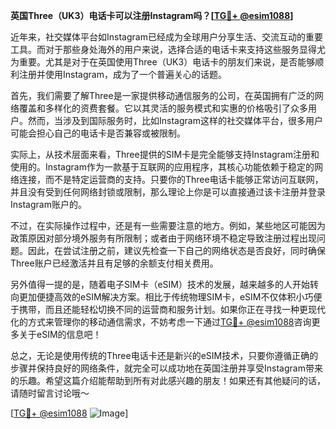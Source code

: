 **英国Three（UK3）电话卡可以注册Instagram吗？[[TG💪+ @esim1088](https://t.me/s/esim1088)]**

近年来，社交媒体平台如Instagram已经成为全球用户分享生活、交流互动的重要工具。而对于那些身处海外的用户来说，选择合适的电话卡来支持这些服务显得尤为重要。尤其是对于在英国使用Three（UK3）电话卡的朋友们来说，是否能够顺利注册并使用Instagram，成为了一个普遍关心的话题。

首先，我们需要了解Three是一家提供移动通信服务的公司，在英国拥有广泛的网络覆盖和多样化的资费套餐。它以其灵活的服务模式和实惠的价格吸引了众多用户。然而，当涉及到国际服务时，比如Instagram这样的社交媒体平台，很多用户可能会担心自己的电话卡是否兼容或被限制。

实际上，从技术层面来看，Three提供的SIM卡是完全能够支持Instagram注册和使用的。Instagram作为一款基于互联网的应用程序，其核心功能依赖于稳定的网络连接，而不是特定运营商的支持。只要你的Three电话卡能够正常访问互联网，并且没有受到任何网络封锁或限制，那么理论上你是可以直接通过该卡注册并登录Instagram账户的。

不过，在实际操作过程中，还是有一些需要注意的地方。例如，某些地区可能因为政策原因对部分境外服务有所限制；或者由于网络环境不稳定导致注册过程出现问题。因此，在尝试注册之前，建议先检查一下自己的网络状态是否良好，同时确保Three账户已经激活并且有足够的余额支付相关费用。

另外值得一提的是，随着电子SIM卡（eSIM）技术的发展，越来越多的人开始转向更加便捷高效的eSIM解决方案。相比于传统物理SIM卡，eSIM不仅体积小巧便于携带，而且还能轻松切换不同的运营商和服务计划。如果你正在寻找一种更现代化的方式来管理你的移动通信需求，不妨考虑一下通过[TG💪+ @esim1088](https://t.me/s/esim1088)咨询更多关于eSIM的信息吧！

总之，无论是使用传统的Three电话卡还是新兴的eSIM技术，只要你遵循正确的步骤并保持良好的网络条件，就完全可以成功地在英国注册并享受Instagram带来的乐趣。希望这篇介绍能帮助到所有对此感兴趣的朋友！如果还有其他疑问的话，请随时留言讨论哦～

[[TG💪+ @esim1088](https://t.me/s/esim1088) ![Image](https://i.postimg.cc/4NQfJmqS/Snipaste-2025-05-13-00-14-12.png)]